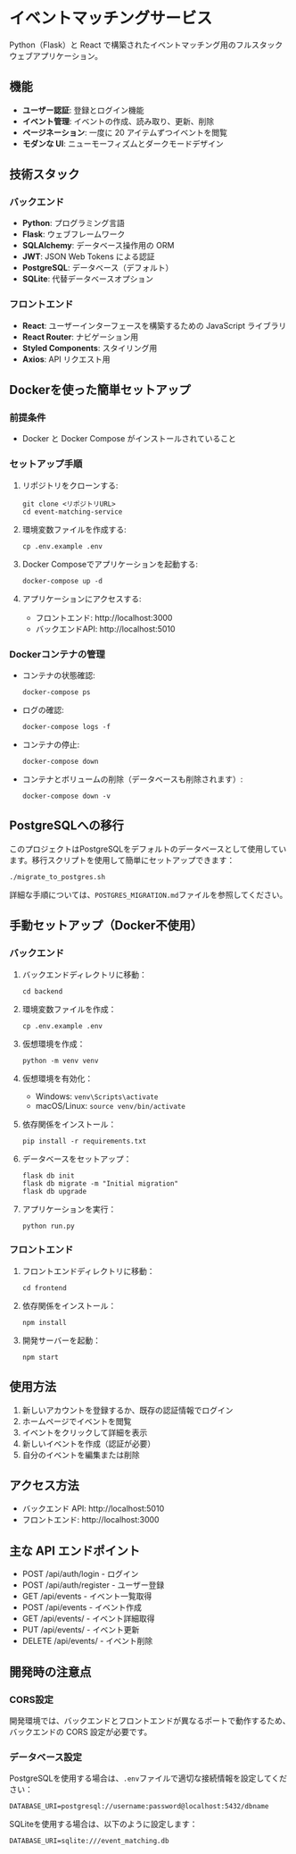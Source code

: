 # イベントマッチングサービス

Python（Flask）と React で構築されたイベントマッチング用のフルスタックウェブアプリケーション。

## 機能

- **ユーザー認証**: 登録とログイン機能
- **イベント管理**: イベントの作成、読み取り、更新、削除
- **ページネーション**: 一度に 20 アイテムずつイベントを閲覧
- **モダンな UI**: ニューモーフィズムとダークモードデザイン

## 技術スタック

### バックエンド

- **Python**: プログラミング言語
- **Flask**: ウェブフレームワーク
- **SQLAlchemy**: データベース操作用の ORM
- **JWT**: JSON Web Tokens による認証
- **PostgreSQL**: データベース（デフォルト）
- **SQLite**: 代替データベースオプション

### フロントエンド

- **React**: ユーザーインターフェースを構築するための JavaScript ライブラリ
- **React Router**: ナビゲーション用
- **Styled Components**: スタイリング用
- **Axios**: API リクエスト用

## Dockerを使った簡単セットアップ

### 前提条件
- Docker と Docker Compose がインストールされていること

### セットアップ手順

1. リポジトリをクローンする:
   ```
   git clone <リポジトリURL>
   cd event-matching-service
   ```

2. 環境変数ファイルを作成する:
   ```
   cp .env.example .env
   ```
   
3. Docker Composeでアプリケーションを起動する:
   ```
   docker-compose up -d
   ```

4. アプリケーションにアクセスする:
   - フロントエンド: http://localhost:3000
   - バックエンドAPI: http://localhost:5010

### Dockerコンテナの管理

- コンテナの状態確認:
  ```
  docker-compose ps
  ```

- ログの確認:
  ```
  docker-compose logs -f
  ```

- コンテナの停止:
  ```
  docker-compose down
  ```

- コンテナとボリュームの削除（データベースも削除されます）:
  ```
  docker-compose down -v
  ```

## PostgreSQLへの移行

このプロジェクトはPostgreSQLをデフォルトのデータベースとして使用しています。移行スクリプトを使用して簡単にセットアップできます：

```
./migrate_to_postgres.sh
```

詳細な手順については、`POSTGRES_MIGRATION.md`ファイルを参照してください。

## 手動セットアップ（Docker不使用）

### バックエンド

1. バックエンドディレクトリに移動：
   ```
   cd backend
   ```

2. 環境変数ファイルを作成：
   ```
   cp .env.example .env
   ```

3. 仮想環境を作成：
   ```
   python -m venv venv
   ```

4. 仮想環境を有効化：
   - Windows: `venv\Scripts\activate`
   - macOS/Linux: `source venv/bin/activate`

5. 依存関係をインストール：
   ```
   pip install -r requirements.txt
   ```

6. データベースをセットアップ：
   ```
   flask db init
   flask db migrate -m "Initial migration"
   flask db upgrade
   ```

7. アプリケーションを実行：
   ```
   python run.py
   ```

### フロントエンド

1. フロントエンドディレクトリに移動：
   ```
   cd frontend
   ```

2. 依存関係をインストール：
   ```
   npm install
   ```

3. 開発サーバーを起動：
   ```
   npm start
   ```

## 使用方法

1. 新しいアカウントを登録するか、既存の認証情報でログイン
2. ホームページでイベントを閲覧
3. イベントをクリックして詳細を表示
4. 新しいイベントを作成（認証が必要）
5. 自分のイベントを編集または削除

## アクセス方法

- バックエンド API: http://localhost:5010
- フロントエンド: http://localhost:3000

## 主な API エンドポイント

- POST /api/auth/login - ログイン
- POST /api/auth/register - ユーザー登録
- GET /api/events - イベント一覧取得
- POST /api/events - イベント作成
- GET /api/events/<id> - イベント詳細取得
- PUT /api/events/<id> - イベント更新
- DELETE /api/events/<id> - イベント削除

## 開発時の注意点

### CORS設定
開発環境では、バックエンドとフロントエンドが異なるポートで動作するため、
バックエンドの CORS 設定が必要です。

### データベース設定
PostgreSQLを使用する場合は、`.env`ファイルで適切な接続情報を設定してください：

```
DATABASE_URI=postgresql://username:password@localhost:5432/dbname
```

SQLiteを使用する場合は、以下のように設定します：

```
DATABASE_URI=sqlite:///event_matching.db
```
